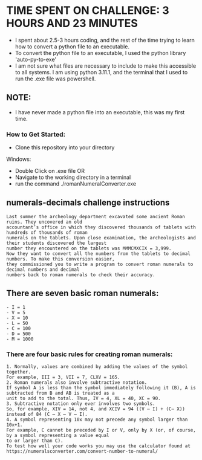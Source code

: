 # TIME SPENT ON CHALLENGE: 3 HOURS AND 23 MINUTES
- I spent about 2.5-3 hours coding, and the rest of the time trying to learn how to convert a python file to an executable.
- To convert the python file to an executable, I used the python library 'auto-py-to-exe'
- I am not sure what files are necessary to include to make this accessible to all systems. I am using python 3.11.1, and the terminal
that I used to run the .exe file was powershell.

## NOTE:
- I have never made a python file into an executable, this was my first time.

### How to Get Started:
- Clone this repository into your directory

Windows:
- Double Click on .exe file
OR
- Navigate to the working directory in a terminal
- run the command ./romanNumeralConverter.exe



## numerals-decimals challenge instructions

```
Last summer the archeology department excavated some ancient Roman ruins. They uncovered an old
accountant’s office in which they discovered thousands of tablets with hundreds of thousands of roman
numerals on the tablets. Upon close examination, the archeologists and their students discovered the largest
number they encountered on the tablets was MMMCMXCIX = 3,999.
Now they want to convert all the numbers from the tablets to decimal numbers. To make this conversion easier,
they commissioned you to write a program to convert roman numerals to decimal numbers and decimal
numbers back to roman numerals to check their accuracy.
```

## There are seven basic roman numerals:
```
- I = 1
- V = 5
- X = 10
- L = 50
- C = 100
- D = 500
- M = 1000
```

### There are four basic rules for creating roman numerals:
```
1. Normally, values are combined by adding the values of the symbol together.
For example, III = 3, VII = 7, CLXV = 165.
2. Roman numerals also involve subtractive notation.
If symbol A is less than the symbol immediately following it (B), A is subtracted from B and AB is treated as a
unit to add to the total. Thus, IV = 4, XL = 40, XC = 90.
3. Subtractive notation only ever involves two symbols.
So, for example, XIV = 14, not 4, and XCIV = 94 ((V – I) + (C– X))
instead of 84 (C – X – V – I).
4. A symbol representing 10x may not precede any symbol larger than 10x+1.
For example, C cannot be preceded by I or V, only by X (or, of course, by a symbol representing a value equal
to or larger than C).
To test how well your code works you may use the calculator found at
https://numeralsconverter.com/convert-number-to-numeral/
```
